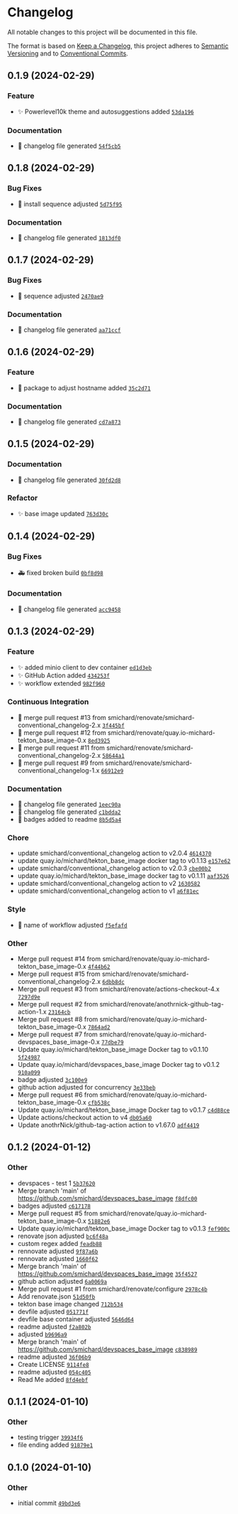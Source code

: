 # Changelog

All notable changes to this project will be documented in this file.

The format is based on [Keep a Changelog](https://keepachangelog.com/en/1.0.0/), this project adheres to [Semantic Versioning](https://semver.org/spec/v2.0.0.html) and to [Conventional Commits](https://www.conventionalcommits.org/en/v1.0.0/).

## 0.1.9 (2024-02-29)

### Feature
- :sparkles: Powerlevel10k theme and autosuggestions added [`53da196`](https://github.com/smichard/devspaces_base_image/commit/53da196)

### Documentation
- :robot: changelog file generated [`54f5cb5`](https://github.com/smichard/devspaces_base_image/commit/54f5cb5)

## 0.1.8 (2024-02-29)

### Bug Fixes
- :bug: install sequence adjusted [`5d75f95`](https://github.com/smichard/devspaces_base_image/commit/5d75f95)

### Documentation
- :robot: changelog file generated [`1813df0`](https://github.com/smichard/devspaces_base_image/commit/1813df0)

## 0.1.7 (2024-02-29)

### Bug Fixes
- :bug: sequence adjusted [`2470ae9`](https://github.com/smichard/devspaces_base_image/commit/2470ae9)

### Documentation
- :robot: changelog file generated [`aa71ccf`](https://github.com/smichard/devspaces_base_image/commit/aa71ccf)

## 0.1.6 (2024-02-29)

### Feature
- :rocket: package to adjust hostname added [`35c2d71`](https://github.com/smichard/devspaces_base_image/commit/35c2d71)

### Documentation
- :robot: changelog file generated [`cd7a873`](https://github.com/smichard/devspaces_base_image/commit/cd7a873)

## 0.1.5 (2024-02-29)

### Documentation
- :robot: changelog file generated [`30fd2d8`](https://github.com/smichard/devspaces_base_image/commit/30fd2d8)

### Refactor
- :sparkles: base image updated [`763d30c`](https://github.com/smichard/devspaces_base_image/commit/763d30c)

## 0.1.4 (2024-02-29)

### Bug Fixes
- :ambulance: fixed broken build [`0bf8d98`](https://github.com/smichard/devspaces_base_image/commit/0bf8d98)

### Documentation
- :robot: changelog file generated [`acc9458`](https://github.com/smichard/devspaces_base_image/commit/acc9458)

## 0.1.3 (2024-02-29)

### Feature
- :sparkles: added minio client to dev container [`ed1d3eb`](https://github.com/smichard/devspaces_base_image/commit/ed1d3eb)
- :sparkles: GitHub Action added [`434253f`](https://github.com/smichard/devspaces_base_image/commit/434253f)
- :sparkles: workflow extended [`982f960`](https://github.com/smichard/devspaces_base_image/commit/982f960)

### Continuous Integration
- :robot: merge pull request #13 from smichard/renovate/smichard-conventional_changelog-2.x [`3f445bf`](https://github.com/smichard/devspaces_base_image/commit/3f445bf)
- :robot: merge pull request #12 from smichard/renovate/quay.io-michard-tekton_base_image-0.x [`8ed3925`](https://github.com/smichard/devspaces_base_image/commit/8ed3925)
- :robot: merge pull request #11 from smichard/renovate/smichard-conventional_changelog-2.x [`58644a1`](https://github.com/smichard/devspaces_base_image/commit/58644a1)
- :robot: merge pull request #9 from smichard/renovate/smichard-conventional_changelog-1.x [`66912e9`](https://github.com/smichard/devspaces_base_image/commit/66912e9)

### Documentation
- :robot: changelog file generated [`1eec90a`](https://github.com/smichard/devspaces_base_image/commit/1eec90a)
- :robot: changelog file generated [`c1bdda2`](https://github.com/smichard/devspaces_base_image/commit/c1bdda2)
- :art: badges added to readme [`8b5d5a4`](https://github.com/smichard/devspaces_base_image/commit/8b5d5a4)

### Chore
- update smichard/conventional_changelog action to v2.0.4 [`4614370`](https://github.com/smichard/devspaces_base_image/commit/4614370)
- update quay.io/michard/tekton_base_image docker tag to v0.1.13 [`e157e62`](https://github.com/smichard/devspaces_base_image/commit/e157e62)
- update smichard/conventional_changelog action to v2.0.3 [`cbe00b2`](https://github.com/smichard/devspaces_base_image/commit/cbe00b2)
- update quay.io/michard/tekton_base_image docker tag to v0.1.11 [`aaf3526`](https://github.com/smichard/devspaces_base_image/commit/aaf3526)
- update smichard/conventional_changelog action to v2 [`1630582`](https://github.com/smichard/devspaces_base_image/commit/1630582)
- update smichard/conventional_changelog action to v1 [`a6f81ec`](https://github.com/smichard/devspaces_base_image/commit/a6f81ec)

### Style
- :art: name of workflow adjusted [`f5efafd`](https://github.com/smichard/devspaces_base_image/commit/f5efafd)

### Other
- Merge pull request #14 from smichard/renovate/quay.io-michard-tekton_base_image-0.x [`4f44b62`](https://github.com/smichard/devspaces_base_image/commit/4f44b62)
- Merge pull request #15 from smichard/renovate/smichard-conventional_changelog-2.x [`6dbb8dc`](https://github.com/smichard/devspaces_base_image/commit/6dbb8dc)
- Merge pull request #3 from smichard/renovate/actions-checkout-4.x [`7297d9e`](https://github.com/smichard/devspaces_base_image/commit/7297d9e)
- Merge pull request #2 from smichard/renovate/anothrnick-github-tag-action-1.x [`23164cb`](https://github.com/smichard/devspaces_base_image/commit/23164cb)
- Merge pull request #8 from smichard/renovate/quay.io-michard-tekton_base_image-0.x [`7864ad2`](https://github.com/smichard/devspaces_base_image/commit/7864ad2)
- Merge pull request #7 from smichard/renovate/quay.io-michard-devspaces_base_image-0.x [`77dbe79`](https://github.com/smichard/devspaces_base_image/commit/77dbe79)
- Update quay.io/michard/tekton_base_image Docker tag to v0.1.10 [`5f24987`](https://github.com/smichard/devspaces_base_image/commit/5f24987)
- Update quay.io/michard/devspaces_base_image Docker tag to v0.1.2 [`910a099`](https://github.com/smichard/devspaces_base_image/commit/910a099)
- badge adjusted [`3c100e9`](https://github.com/smichard/devspaces_base_image/commit/3c100e9)
- github action adjusted for concurrency [`3e33beb`](https://github.com/smichard/devspaces_base_image/commit/3e33beb)
- Merge pull request #6 from smichard/renovate/quay.io-michard-tekton_base_image-0.x [`cfb538c`](https://github.com/smichard/devspaces_base_image/commit/cfb538c)
- Update quay.io/michard/tekton_base_image Docker tag to v0.1.7 [`c4d88ce`](https://github.com/smichard/devspaces_base_image/commit/c4d88ce)
- Update actions/checkout action to v4 [`db05a60`](https://github.com/smichard/devspaces_base_image/commit/db05a60)
- Update anothrNick/github-tag-action action to v1.67.0 [`adf4419`](https://github.com/smichard/devspaces_base_image/commit/adf4419)

## 0.1.2 (2024-01-12)

### Other
- devspaces - test 1 [`5b37620`](https://github.com/smichard/devspaces_base_image/commit/5b37620)
- Merge branch 'main' of https://github.com/smichard/devspaces_base_image [`f8dfc00`](https://github.com/smichard/devspaces_base_image/commit/f8dfc00)
- badges adjusted [`c617178`](https://github.com/smichard/devspaces_base_image/commit/c617178)
- Merge pull request #5 from smichard/renovate/quay.io-michard-tekton_base_image-0.x [`51882e6`](https://github.com/smichard/devspaces_base_image/commit/51882e6)
- Update quay.io/michard/tekton_base_image Docker tag to v0.1.3 [`fef900c`](https://github.com/smichard/devspaces_base_image/commit/fef900c)
- renovate json adjusted [`bc6f48a`](https://github.com/smichard/devspaces_base_image/commit/bc6f48a)
- custom regex added [`feadb88`](https://github.com/smichard/devspaces_base_image/commit/feadb88)
- rennovate adjusted [`9f87a6b`](https://github.com/smichard/devspaces_base_image/commit/9f87a6b)
- rennovate adjusted [`1660f62`](https://github.com/smichard/devspaces_base_image/commit/1660f62)
- Merge branch 'main' of https://github.com/smichard/devspaces_base_image [`35f4527`](https://github.com/smichard/devspaces_base_image/commit/35f4527)
- github action adjusted [`6a0069a`](https://github.com/smichard/devspaces_base_image/commit/6a0069a)
- Merge pull request #1 from smichard/renovate/configure [`2978c4b`](https://github.com/smichard/devspaces_base_image/commit/2978c4b)
- Add renovate.json [`51d50fb`](https://github.com/smichard/devspaces_base_image/commit/51d50fb)
- tekton base image changed [`712b534`](https://github.com/smichard/devspaces_base_image/commit/712b534)
- devfile adjusted [`051771f`](https://github.com/smichard/devspaces_base_image/commit/051771f)
- devfile base container adjusted [`5646d64`](https://github.com/smichard/devspaces_base_image/commit/5646d64)
- readme adjusted [`f2a802b`](https://github.com/smichard/devspaces_base_image/commit/f2a802b)
- adjusted [`b9696a9`](https://github.com/smichard/devspaces_base_image/commit/b9696a9)
- Merge branch 'main' of https://github.com/smichard/devspaces_base_image [`c838989`](https://github.com/smichard/devspaces_base_image/commit/c838989)
- readme adjusted [`36f06b9`](https://github.com/smichard/devspaces_base_image/commit/36f06b9)
- Create LICENSE [`9114fe8`](https://github.com/smichard/devspaces_base_image/commit/9114fe8)
- readme adjusted [`054c405`](https://github.com/smichard/devspaces_base_image/commit/054c405)
- Read Me added [`8fd4ebf`](https://github.com/smichard/devspaces_base_image/commit/8fd4ebf)

## 0.1.1 (2024-01-10)

### Other
- testing trigger [`39934f6`](https://github.com/smichard/devspaces_base_image/commit/39934f6)
- file ending added [`91879e1`](https://github.com/smichard/devspaces_base_image/commit/91879e1)

## 0.1.0 (2024-01-10)

### Other
- initial commit [`49bd3e6`](https://github.com/smichard/devspaces_base_image/commit/49bd3e6)

